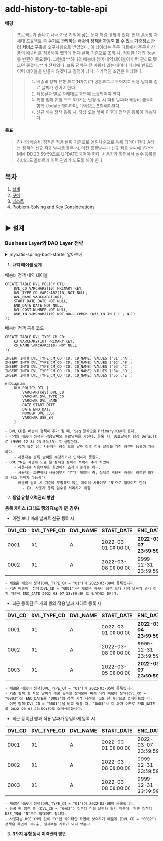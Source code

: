 # add-history-to-table-api

#### 배경

> 프로젝트가 끝나고 나서 가장 기억에 남는 문제 해결 경험이 있다.
> 현대 홈쇼핑 차세대 프로젝트 중 **수기로 관리하는 배송비 정책을 자동화 할 수 있는 기준정보 관리 서비스 구축**을 요구사항으로 받았었다.
> 이 데이터는 주문 파트에서 주문한 상품의 배송비를 적용해야 했기에 현재 날짜 기준으로 조회 시, 정확한 1개의 Row를 반환이 중요했다.
> 그런데 **하나의 배송비 정책 내역 테이블이 이력 관리도 됐으면 좋겠다.**가 전제였다. 보통 정책은 잘 바뀌지 않는 데이터 이기에 별도로 이력 테이블을 만들지 않겠다고 결정이 났다. 추가적인 조건은 이러했다.
>
> > 1.  배송비 정책 유형 코드(N가지)가 공통코드로 주어지고 적용 날짜와 종료 날짜가 있어야 한다.
> > 2.  적용날짜 별로 차례대로 화면에 노출되어야 한다.
> > 3.  특정 정책 유형 코드 3가지는 변경 될 시 적용 날짜와 배송비 금액이 함께 Update 해야하며, 이력성도 포함해야한다.
> > 4.  신규 배송 정책 등록 시, 항상 오늘 날짜 이후에 정책만 등록이 가능하다.

#### 목표

> 하나의 배송비 정책은 적용 날짜 기준으로 올림차순으로 등록 되어야 한다.
> A라는 정책이 신규 적용 날짜로 등록 시, 이전 종료날짜가 신규 적용 날짜에 YYYY-MM-DD 23:59:59초로 UPDATE 되어야 한다.
> 사용자가 화면에서 실수 등록을 하더라도 올바르게 이력 관리가 되도록 해야 한다.

## 목차

1. [설계](#-설계)
2. [구현](#-구현)
3. [테스트](#-테스트)
4. [Problem-Solving and Key Considerations](#-Problem-Solving-and-Key-Considerations)

---

## ▶ 설계

### Business Layer와 DAO Layer 전략

<details>
<summary>mybatis-spring-boot-starter 알아보기</summary>

MyBatis-Spring-Boot-Starter는 MyBatis와 Spring Boot를 쉽게 통합할 수 있도록 도와주는 스타터 패키지입니다. 이 스타터 패키지는 여러 가지 자동 설정을 제공하여 개발자가 설정해야 할 항목을 최소화합니다 </br>
mybatis-spring-boot-starter는 현재 2024 4월 기준으로 3.0.2까지 버전을 둔다 </br>
또한 3.0버전을 쓰기 위해서는 Spring Boot는 3.0 이상 java 17 버전 이상이여야 한다. </br>

### 1. DataSource 자동 감지

MyBatis-Spring-Boot-Starter는 기존에 정의된 `DataSource`를 자동으로 감지합니다. Spring Boot는 데이터베이스 연결 정보를 기반으로 `DataSource` 빈을 생성합니다. 이 `DataSource`는 MyBatis 설정에서 사용됩니다.

**예시**:
Spring Boot가 `application.yml` 파일에서 데이터 소스 설정을 감지하고 자동으로 `DataSource` 빈을 생성합니다.

```properties
spring:
  application:
    name: history
  datasource:
    url: jdbc:oracle:thin:@localhost:1521/xe
    username: system
    password: 12345
    driver-class-name: oracle.jdbc.OracleDriver
```

### 2. SqlSessionFactory 인스턴스 생성 및 등록

MyBatis-Spring-Boot-Starter는 `SqlSessionFactoryBean`을 사용하여 `SqlSessionFactory` 인스턴스를 생성하고, 이를 Spring 컨텍스트에 빈으로 등록합니다. `SqlSessionFactory`는 MyBatis가 SQL 세션을 생성하는 데 사용됩니다.

**설명**:

- `SqlSessionFactoryBean`은 `DataSource`를 입력으로 받아 `SqlSessionFactory`를 생성합니다.
- `SqlSessionFactory`는 MyBatis의 주요 설정 객체로, SQL 세션을 생성하는 역할을 합니다.

### 3. SqlSessionTemplate 인스턴스 생성 및 등록

MyBatis-Spring-Boot-Starter는 `SqlSessionFactory`로부터 `SqlSessionTemplate` 인스턴스를 생성하고, 이를 Spring 컨텍스트에 빈으로 등록합니다. `SqlSessionTemplate`은 MyBatis의 주요 실행 객체로, `SqlSession`을 구현하여 SQL 쿼리를 실행하는 역할을 합니다.

**설명**:

- `SqlSessionTemplate`은 `SqlSession`의 구현체로, 쓰레드 안전하며 트랜잭션 관리, 예외 처리를 포함한 MyBatis 작업을 수행합니다.

### 4. 매퍼 자동 스캔 및 등록

MyBatis-Spring-Boot-Starter는 매퍼 인터페이스를 자동으로 스캔하고, 이를 `SqlSessionTemplate`과 연결하여 Spring 컨텍스트에 빈으로 등록합니다. 이를 통해 매퍼 인터페이스를 Spring의 의존성 주입(Dependency Injection)으로 사용할 수 있게 됩니다.

**설명**:

- `@MapperScan` 어노테이션을 사용하여 매퍼 인터페이스가 위치한 패키지를 지정하면, MyBatis가 해당 패키지의 모든 매퍼 인터페이스를 자동으로 스캔하고 빈으로 등록합니다.

### 5. springBoot 3.3 버전 지원 이슈 문제

최근 MyBatis와 Spring Boot 3.3의 호환성 문제에 대해 여러 보고가 있었습니다. 주된 문제는 factoryBeanObjectType 속성의 잘못된 타입 지정으로 인한 예외입니다.

불행하게도 MyBatis 3가 공식적으로 릴리스되기 전에 Spring 3개발이 종료되고 릴리스를 지원하지 않았다.

Mybatis 팀은 3.0.3을 릴리즈 되었지만 완전하지는 않다.

</details>

1. **내역 테이블 설계**

배송비 정책 내역 테이블

```
CREATE TABLE DVL_POLICY_DTL(
    DVL_CD VARCHAR2(10) PRIMARY KEY,
    DVL_TYPE_CD VARCHAR2(10) NOT NULL,
    DVL_NAME VARCHAR2(100),
    START_DATE DATE NOT NULL,
    END_DATE DATE NOT NULL,
    DVL_COST NUMBER NOT NULL,
    USE_YN VARCHAR2(10) NOT NULL CHECK (USE_YN IN ('Y','N'))
);
```

배송비 정책 공통 코드

```
CREATE TABLE DVL_TYPE_CM_CD(
    CD VARCHAR2(10) PRIMARY KEY,
    CD_NAME VARCHAR2(10) NOT NULL
);

INSERT INTO DVL_TYPE_CM_CD (CD, CD_NAME) VALUES ('01','A');
INSERT INTO DVL_TYPE_CM_CD (CD, CD_NAME) VALUES ('02','B');
INSERT INTO DVL_TYPE_CM_CD (CD, CD_NAME) VALUES ('03','C');
INSERT INTO DVL_TYPE_CM_CD (CD, CD_NAME) VALUES ('04','D');
INSERT INTO DVL_TYPE_CM_CD (CD, CD_NAME) VALUES ('05','E');
```

```mermaid
erDiagram
    DLV_POLICY_DTL {
        VARCHAR(Key) DVL_CD
        VARCHAR DVL_TYPE_CD
        VARCHAR DVL_NAME
        DATE START_DATE
        DATE END_DATE
        NUMBER DVL_COST
        VARCHAR USE_YN
    }
```

    - DVL_CD은 배송비 정책이 추가 될 때, Seq 형식으로 Primary Key가 된다.
    - 각각의 배송비 정책은 적용날짜와 종료날짜를 가진다. 등록 시, 종료날짜는 항상 Default로 (9999-12-31 23:59:59) 로 설정한다.
        - 정책 특성 상, 사용자는 항상 오늘 날짜 이후 적용 날짜를 가진 정책만 등록이 가능하다.
        - 사용자는 종룍 날짜를 수정하거나 입력하지 못한다.
    - USE_YN은 화면에 노출 될 정책을 정하기 위해서 추가 하였다.
        - 사용자는 사용여부를 화면에서 조작이 불가능 하다.
        - 사용자는 화면에서 사용여부가 "Y"인 데이터 즉, 실제로 적용된 배송비 정책만 확인을 하고 관리가 가능하다
        - 배송비 등록 시 기준에 부합하지 않는 데이터 사용여부 "N"으로 업데이트 한다.
            - EX. 사용자 등록 실수를 처리하기 위함

2. **동일 유형 이력관리 방안**

**등록 케이스 (그리드 행의 Flag가 I인 경우)**

- 이전 보다 미래 날짜로 신규 등록 시

| DVL_CD | DVL_TYPE_CD | DVL_NAME | START_DATE          | END_DATE                | DVL_COST | USE_YN |
| ------ | ----------- | -------- | ------------------- | ----------------------- | -------- | ------ |
| 0001   | 01          | A        | 2022-03-01 00:00:00 | **2022-03-07 23:59:59** | 1000     | Y      |
| 0002   | 01          | A        | 2022-03-08 00:00:00 | 9999-12-31 23:59:59     | 2000     | Y      |

    - 새로운 배송비 정책(DVL_TYPE_CD = "01")이 2022-03-08에 등록됩니다.
    - 기존 배송비  정책(DVL_CD = "0001")은 새로운 배송비 정책 보다 시작 날짜가 과거 이기 때문에 END_DATE 2022-03-07 23:59:59 로 업데이트 합니다.

- 최근 등록된 두 개의 행의 적용 날짜 사이로 등록 시

| DVL_CD | DVL_TYPE_CD | DVL_NAME | START_DATE          | END_DATE                | DVL_COST | USE_YN |
| ------ | ----------- | -------- | ------------------- | ----------------------- | -------- | ------ |
| 0001   | 01          | A        | 2022-03-01 00:00:00 | **2022-03-04 23:59:59** | 1000     | Y      |
| 0002   | 01          | A        | 2022-03-08 00:00:00 | 9999-12-31 23:59:59     | 2000     | Y      |
| 0003   | 01          | A        | 2022-03-05 00:00:00 | **2022-03-07 23:59:59** | 6000     | Y      |

    - 새로운 배송비 정책(DVL_TYPE_CD = "01")이 2022-03-05에 등록됩니다.
    - 기존 정책 중 적용 날짜가 새로 등록할 정책보다 미래 이기 때문에 정책(DVL_CD = "0003")의 END_DATE을 "0002"의 정책 시작 시간에 -1초 전 시간으로 업데이트합니다.
    - 이전 정책(DVL_CD = "0001")을 비교 했을 때, "0003"보 다 과거 이므로 END_DATE를 2022-03-04 23:59:59로 업데이트합니다.

- 최근 등록된 행과 적용 날짜가 동일하게 등록 시

| DVL_CD | DVL_TYPE_CD | DVL_NAME | START_DATE          | END_DATE            | DVL_COST | USE_YN |
| ------ | ----------- | -------- | ------------------- | ------------------- | -------- | ------ |
| 0001   | 01          | A        | 2022-03-01 00:00:00 | 2022-03-07 23:59:59 | 1000     | Y      |
| 0002   | 01          | A        | 2022-03-08 00:00:00 | 9999-12-31 23:59:59 | 2000     | **N**  |
| 0003   | 01          | A        | 2022-03-08 00:00:00 | 9999-12-31 23:59:59 | 6000     | Y      |

    - 새로운 배송비 정책(DVL_TYPE_CD = "01")이 2022-03-08에 등록됩니다.
    - 등록 된 정책 중 (DVL_CD = "0002") 정책의 적용 날짜와 같기 때문에, 기존 정책의 USE_YN를 "N"으로 업데이트 합니다.
    - 사용자는 USE_YN의 값이 "Y"인 데이터만 화면에 보여지기 때문에 (DVL_CD = "0002") 정책은 화면에 미노출, 실제로는 삭제가 되지 않는다.

3. **3가지 유형 동시 이력관리 방안**
